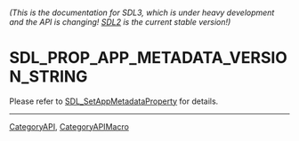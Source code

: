 ###### (This is the documentation for SDL3, which is under heavy development and the API is changing! [SDL2](https://wiki.libsdl.org/SDL2/) is the current stable version!)
# SDL_PROP_APP_METADATA_VERSION_STRING

Please refer to [SDL_SetAppMetadataProperty](SDL_SetAppMetadataProperty) for details.

----
[CategoryAPI](CategoryAPI), [CategoryAPIMacro](CategoryAPIMacro)

